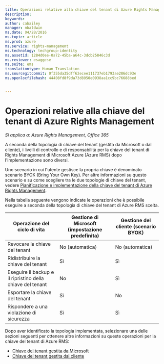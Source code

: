 ```yaml
---
title: Operazioni relative alla chiave del tenant di Azure Rights Management | Azure RMS
description: 
keywords: 
author: cabailey
manager: mbaldwin
ms.date: 04/28/2016
ms.topic: article
ms.prod: azure
ms.service: rights-management
ms.technology: techgroup-identity
ms.assetid: 1284d0ee-0a72-45ba-a64c-3dcb25846c3d
ms.reviewer: esaggese
ms.suite: ems
translationtype: Human Translation
ms.sourcegitcommit: 0f355da35dff62ecee111737eb1793ae286dc93e
ms.openlocfilehash: 44408fd8f9da73d8050e0938aa1cc9bc76688bed


---
```


# Operazioni relative alla chiave del tenant di Azure Rights Management

*Si applica a: Azure Rights Management, Office 365*

A seconda della topologia di chiave del tenant (gestita da Microsoft o dal cliente), i livelli di controllo e di responsabilità per la chiave del tenant di Rights Management di Microsoft Azure (Azure RMS) dopo l'implementazione sono diversi.

Uno scenario in cui l'utente gestisce la propria chiave è denominato scenario BYOK (Bring Your Own Key). Per altre informazioni su questo scenario e su come scegliere tra le due topologie di chiave del tenant, vedere [Pianificazione e implementazione della chiave del tenant di Azure Rights Management](../plan-design/plan-implement-tenant-key.md).

Nella tabella seguente vengono indicate le operazioni che è possibile eseguire a seconda della topologia di chiave del tenant di Azure RMS scelta.

|Operazione del ciclo di vita|Gestione di Microsoft (impostazione predefinita)|Gestione del cliente (scenario BYOK)|
|-----------------------|-------------------------------|---------------------------|
|Revocare la chiave del tenant|No (automatica)|No (automatica)|
|Ridistribuire la chiave del tenant|Sì|Sì|
|Eseguire il backup e il ripristino della chiave del tenant|No|Sì|
|Esportare la chiave del tenant|Sì|No|
|Rispondere a una violazione di sicurezza|Sì|Sì|

Dopo aver identificato la topologia implementata, selezionare una delle sezioni seguenti per ottenere altre informazioni su queste operazioni per la chiave del tenant di Azure RMS:


- [Chiave del tenant gestita da Microsoft](operations-microsoft-managed-tenant-key.md)
- [Chiave del tenant gestita dal cliente](operations-customer-managed-tenant-key.md)







<!--HONumber=Jun16_HO4-->


